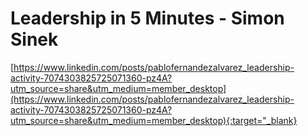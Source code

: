 # Leadership in 5 Minutes - Simon Sinek

[https://www.linkedin.com/posts/pablofernandezalvarez_leadership-activity-7074303825725071360-pz4A?utm_source=share&utm_medium=member_desktop](https://www.linkedin.com/posts/pablofernandezalvarez_leadership-activity-7074303825725071360-pz4A?utm_source=share&utm_medium=member_desktop){:target="_blank}